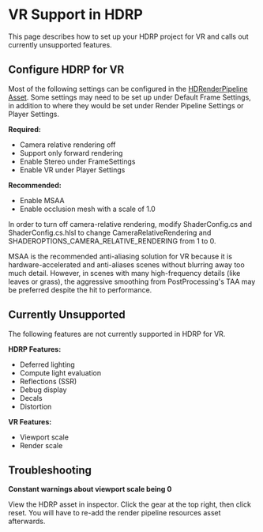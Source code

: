 # VR Support in HDRP
This page describes how to set up your HDRP project for VR and calls out currently unsupported features. 

## Configure HDRP for VR
Most of the following settings can be configured in the [HDRenderPipeline Asset](https://github.com/Unity-Technologies/ScriptableRenderPipeline/wiki/HDRP-Asset). 
Some settings may need to be set up under Default Frame Settings, in addition to where they would be set under Render Pipeline Settings or Player Settings. 

**Required:**
* Camera relative rendering off
* Support only forward rendering
* Enable Stereo under FrameSettings
* Enable VR under Player Settings

**Recommended:**
* Enable MSAA
* Enable occlusion mesh with a scale of 1.0

In order to turn off camera-relative rendering, modify ShaderConfig.cs and ShaderConfig.cs.hlsl to change CameraRelativeRendering and SHADEROPTIONS_CAMERA_RELATIVE_RENDERING from 1 to 0.

MSAA is the recommended anti-aliasing solution for VR because it is hardware-accelerated and anti-aliases scenes without blurring away too much detail. However, in scenes with many high-frequency details (like leaves or grass), the aggressive smoothing from PostProcessing's TAA may be preferred despite the hit to performance. 

## Currently Unsupported
The following features are not currently supported in HDRP for VR.

**HDRP Features:**
* Deferred lighting
* Compute light evaluation
* Reflections (SSR)
* Debug display
* Decals
* Distortion

**VR Features:**
* Viewport scale
* Render scale

## Troubleshooting
**Constant warnings about viewport scale being 0**

View the HDRP asset in inspector. Click the gear at the top right, then click reset. You will have to re-add the render pipeline resources asset afterwards. 